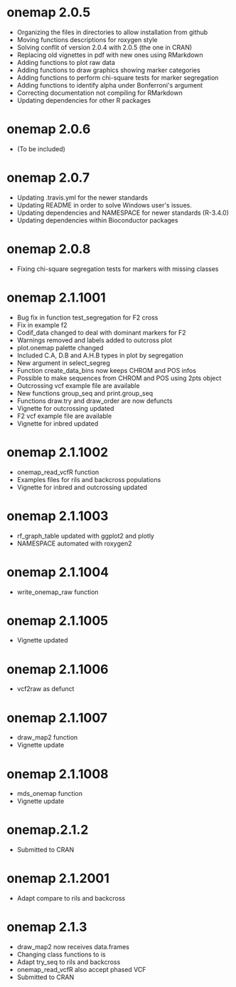 # onemap 2.0.5

* Organizing the files in directories to allow installation from github 
* Moving functions descriptions for roxygen style
* Solving conflit of version 2.0.4 with 2.0.5 (the one in CRAN)
* Replacing old vignettes in pdf with new ones using RMarkdown
* Adding functions to plot raw data
* Adding functions to draw graphics showing marker categories
* Adding functions to perform chi-square tests for marker segregation
* Adding functions to identify alpha under Bonferroni's argument
* Correcting documentation not compiling for RMarkdown
* Updating dependencies for other R packages

# onemap 2.0.6

* (To be included)

# onemap 2.0.7

* Updating .travis.yml for the newer standards
* Updating README in order to solve Windows user's issues.
* Updating dependencies and NAMESPACE for newer standards (R-3.4.0)
* Updating dependencies within Bioconductor packages

# onemap 2.0.8

* Fixing chi-square segregation tests for markers with missing classes

# onemap 2.1.1001

* Bug fix in function test_segregation for F2 cross
* Fix in example f2
* Codif_data changed to deal with dominant markers for F2
* Warnings removed and labels added to outcross plot
* plot.onemap palette changed
* Included C.A, D.B and A.H.B types in plot by segregation
* New argument in select_segreg
* Function create_data_bins now keeps CHROM and POS infos
* Possible to make sequences from CHROM and POS using 2pts object
* Outcrossing vcf example file are available
* New functions group_seq and print.group_seq
* Functions draw.try and draw_order are now defuncts
* Vignette for outcrossing updated
* F2 vcf example file are available
* Vignette for inbred updated

# onemap 2.1.1002

* onemap_read_vcfR function
* Examples files for rils and backcross populations 
* Vignette for inbred and outcrossing updated

# onemap 2.1.1003

* rf_graph_table updated with ggplot2 and plotly
* NAMESPACE automated with roxygen2

# onemap 2.1.1004

* write_onemap_raw function

# onemap 2.1.1005

* Vignette updated

# onemap 2.1.1006

* vcf2raw as defunct

# onemap 2.1.1007

* draw_map2 function
* Vignette update

# onemap 2.1.1008

* mds_onemap function
* Vignette update

# onemap.2.1.2

* Submitted to CRAN

# onemap 2.1.2001

* Adapt compare to rils and backcross

# onemap 2.1.3

* draw_map2 now receives data.frames
* Changing class functions to is
* Adapt try_seq to rils and backcross
* onemap_read_vcfR also accept phased VCF
* Submitted to CRAN
